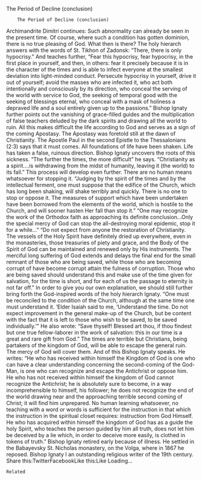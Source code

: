 The Period of Decline (conclusion)

		The Period of Decline (conclusion)
Archimandrite Dimitri continues:
Such abnormality can already be seen in the present time. Of course, where such a condition has gotten dominion, there is no true pleasing of God. What then is there? The holy hierarch answers with the words of St. Tikhon of Zadonsk: “There, there is only hypocrisy.” And teaches further, “Fear this hypocrisy, fear hypocrisy, in the first place in yourself, and then, in others: fear it precisely because it is in the character of the times and is able to infect everyone at the smallest deviation into light-minded conduct. Persecute hypocrisy in yourself, drive it out of yourself; avoid the masses who are infected it, who act both intentionally and consciously by its direction, who conceal the serving of the world with service to God, the seeking of temporal good with the seeking of blessings eternal, who conceal with a mask of holiness a depraved life and a soul entirely given up to the passions.” Bishop Ignaty further points out the vanishing of grace-filled guides and the multiplication of false teachers deluded by the dark spirits and drawing all the world to ruin. All this makes difficult the life according to God and serves as a sign of the coming Apostasy.
The Apostasy was foretold still at the dawn of Christianity. The Apostle Paul in the second Epistle to the Thessalonians (2:3) says that it must comes.
All foundations of life have been shaken. Life has taken a false, ruinous direction.
Bishop Ignaty uncovers the roots of this sickness. “The further the times, the more difficult” he says. “Christianity as a spirit….is withdrawing from the midst of humanity, leaving it (the world) to its fall.” This process will develop even further. There are no human means whatsoever for stopping it.
“Judging by the spirit of the times and by the intellectual ferment, one must suppose that the edifice of the Church, which has long been shaking, will shake terribly and quickly. There is no one to stop or oppose it. The measures of support which have been undertaken have been borrowed from the elements of the world, which is hostile to the Church, and will sooner hasten Her fall than stop it.”
“One may recognize the work of the Orthodox faith as approaching its definite conclusion…Only the special mercy of God can stop the all-destroying moral epidemic, stop it for a while…” “Do not expect from anyone the restoration of Christianity. The vessels of the Holy Spirit have definitely dried up everywhere, even in the monasteries, those treasuries of piety and grace, and the Body of the Spirit of God can be maintained and renewed only by His instruments. The merciful long suffering of God extends and delays the final end for the small remnant of those who are being saved, while those who are becoming corrupt of have become corrupt attain the fulness of corruption. Those who are being saved should understand this and make use of the time given for salvation, for the time is short, and for each of us the passage to eternity is not far off.”
In order to give you our own explanation, we should still further bring forth the God-inspired words of the holy hierarch Ignaty. “One must be reconciled to the condition of the Church, although at the same time one must understand it.
‘Elder Isaiah said to me, ‘Understand the time. Do not expect improvement in the general make-up of the Church, but be content with the fact that it is left to those who wish to be saved, to be saved individually.’” He also wrote: “Save thyself! Blessed art thou, if thou findest but one true fellow-laborer in the work of salvation: this in our time is a great and rare gift from God.”
The times are terrible but Christians, being partakers of the kingdom of God, will be able to escape the general ruin. The mercy of God will cover them. And of this Bishop Ignaty speaks. He writes: “He who has received within himself the Kingdom of God is one who can have a clear understanding concerning the second-coming of the God-Man, is one who can recognize and escape the Antichrist or oppose him. He who has not received within himself the kingdom of God cannot recognize the Antichrist; he is absolutely sure to become, in a way incomprehensible to himself, his follower; he does not recognize the end of the world drawing near and the approaching terrible second coming of Christ; it will find him unprepared. No human learning whatsoever, no teaching with a word or words is sufficient for the instruction in that which the instruction in the spiritual closet requires: instruction from God Himself. He who has acquired within himself the kingdom of God has as a guide the holy Spirit, who teaches the person guided by him all truth, does not let him be deceived by a lie which, in order to deceive more easily, is clothed in tokens of truth.”
Bishop Ignaty retired early because of illness. He settled in the Babayevsky St. Nicholas monastery, on the Volga, where in 1867 he reposed. Bishop Ignaty I an outstanding religious writer of the 19th century.
Share this:TwitterFacebookLike this:Like Loading...

	Related
			